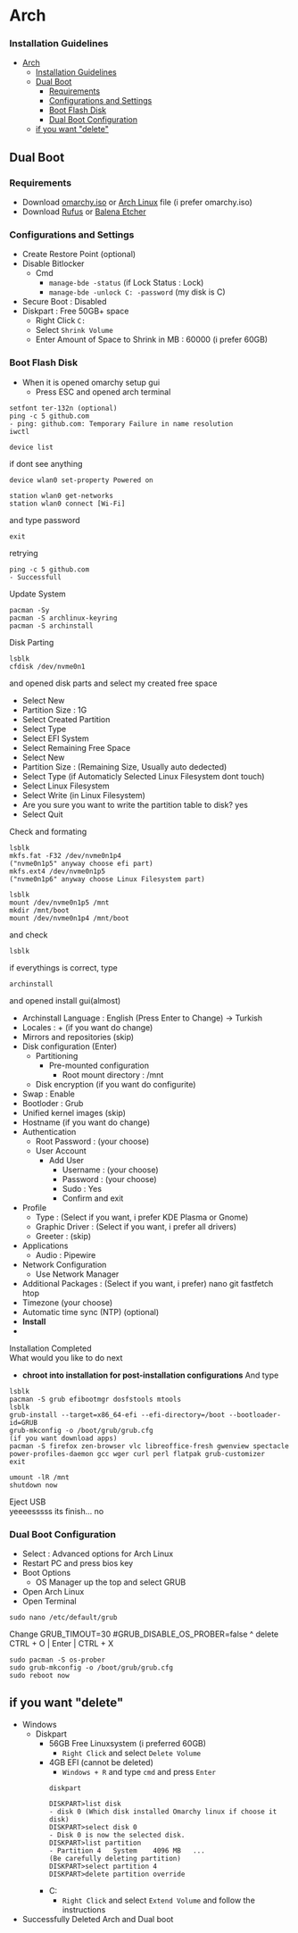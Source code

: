 # Arch
### Installation Guidelines
- [Arch](#arch)
    - [Installation Guidelines](#installation-guidelines)
  - [Dual Boot](#dual-boot)
    - [Requirements](#requirements)
    - [Configurations and Settings](#configurations-and-settings)
    - [Boot Flash Disk](#boot-flash-disk)
    - [Dual Boot Configuration](#dual-boot-configuration)
  - [if you want "delete"](#if-you-want-delete)

## Dual Boot
### Requirements
- Download [omarchy.iso](https://iso.omarchy.org) or [Arch Linux](https://archlinux.org/download/) file (i prefer omarchy.iso)
- Download [Rufus](https://rufus.ie/) or [Balena Etcher](https://etcher.balena.io/)

### Configurations and Settings
- Create Restore Point (optional)
- Disable Bitlocker
  - Cmd
    - `manage-bde -status` (if Lock Status : Lock)
    - `manage-bde -unlock C: -password` (my disk is C)
- Secure Boot : Disabled
- Diskpart : Free 50GB+ space
  - Right Click `C:`
  - Select `Shrink Volume`
  - Enter Amount of Space to Shrink in MB : 60000 (i prefer 60GB)

### Boot Flash Disk
- When it is opened omarchy setup gui
  - Press ESC and opened arch terminal
```
setfont ter-132n (optional)
ping -c 5 github.com
- ping: github.com: Temporary Failure in name resolution
iwctl
```
```
device list
```
if dont see anything
```
device wlan0 set-property Powered on
```
```
station wlan0 get-networks
station wlan0 connect [Wi-Fi]
```
and type password
```
exit
```
retrying
```
ping -c 5 github.com
- Successfull
```
Update System
```
pacman -Sy
pacman -S archlinux-keyring
pacman -S archinstall
```
Disk Parting
```
lsblk
cfdisk /dev/nvme0n1
```
and opened disk parts and select my created free space
- Select New
- Partition Size : 1G 
- Select Created Partition
- Select Type
- Select EFI System
- Select Remaining Free Space
- Select New
- Partition Size : (Remaining Size, Usually auto dedected)
- Select Type (if Automaticly Selected Linux Filesystem dont touch)
- Select Linux Filesystem
- Select Write (in Linux Filesystem)
- Are you sure you want to write the partition table to disk? yes
- Select Quit

Check and formating
```
lsblk
mkfs.fat -F32 /dev/nvme0n1p4
("nvme0n1p5" anyway choose efi part)
mkfs.ext4 /dev/nvme0n1p5
("nvme0n1p6" anyway choose Linux Filesystem part)
```
```
lsblk
mount /dev/nvme0n1p5 /mnt
mkdir /mnt/boot
mount /dev/nvme0n1p4 /mnt/boot
```
and check
```
lsblk
```
if everythings is correct, type
```
archinstall
```
and opened install gui(almost)
- Archinstall Language : English (Press Enter to Change) -> Turkish
- Locales : + (if you want do change)
- Mirrors and repositories (skip)
- Disk configuration (Enter)
  - Partitioning
    - Pre-mounted configuration
      - Root mount directory : /mnt
  - Disk encryption (if you want do configurite)
- Swap : Enable
- Bootloder : Grub
- Unified kernel images (skip)
- Hostname (if you want do change)
- Authentication
  - Root Password : (your choose)
  - User Account
    - Add User
      - Username : (your choose)
      - Password : (your choose)
      - Sudo : Yes
      - Confirm and exit
- Profile
  - Type : (Select if you want, i prefer KDE Plasma or Gnome)
  - Graphic Driver : (Select if you want, i prefer all drivers)
  - Greeter : (skip)
- Applications 
  - Audio : Pipewire
- Network Configuration
  - Use Network Manager
- Additional Packages : (Select if you want, i prefer) nano git fastfetch htop
- Timezone (your choose)
- Automatic time sync (NTP) (optional)
- **Install**
- 
Installation Completed  
What would you like to do next  
- **chroot into installation for post-installation configurations**
And type
```
lsblk
pacman -S grub efibootmgr dosfstools mtools
lsblk
grub-install --target=x86_64-efi --efi-directory=/boot --bootloader-id=GRUB
grub-mkconfig -o /boot/grub/grub.cfg
(if you want download apps)
pacman -S firefox zen-browser vlc libreoffice-fresh gwenview spectacle power-profiles-daemon gcc wger curl perl flatpak grub-customizer 
exit
```
```
umount -lR /mnt
shutdown now
```
Eject USB  
yeeeesssss its finish... no

### Dual Boot Configuration

- Select : Advanced options for Arch Linux
- Restart PC and press bios key
- Boot Options
  - OS Manager up the top and select GRUB 
- Open Arch Linux
 - Open Terminal
```
sudo nano /etc/default/grub
```
Change GRUB_TIMOUT=30
#GRUB_DISABLE_OS_PROBER=false
^ delete
CTRL + O | Enter | CTRL + X
```
sudo pacman -S os-prober
sudo grub-mkconfig -o /boot/grub/grub.cfg
sudo reboot now
```

## if you want "delete"
- Windows
  - Diskpart
    - 56GB Free Linuxsystem (i preferred 60GB)
      - `Right Click` and select `Delete Volume`
    - 4GB EFI (cannot be deleted)
      - `Windows + R` and type `cmd` and press `Enter` 
      ```
      diskpart
      ```
      ```
      DISKPART>list disk
      - disk 0 (Which disk installed Omarchy linux if choose it disk)
      DISKPART>select disk 0
      - Disk 0 is now the selected disk.
      DISKPART>list partition
      - Partition 4   System    4096 MB   ...
      (Be carefully deleting partition)
      DISKPART>select partition 4
      DISKPART>delete partition override
      ```
    - C:
      - `Right Click` and select `Extend Volume` and follow the instructions
- Successfully Deleted Arch and Dual boot
